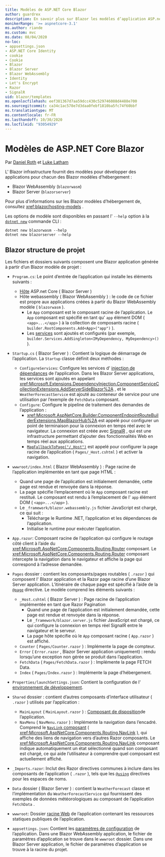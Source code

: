 ```yaml
---
title: Modèles de ASP.NET Core Blazor
author: guardrex
description: En savoir plus sur Blazor les modèles d’application ASP.net Core et la Blazor structure de projet.
monikerRange: '>= aspnetcore-3.1'
ms.author: riande
ms.custom: mvc
ms.date: 08/04/2020
no-loc:
- appsettings.json
- ASP.NET Core Identity
- cookie
- Cookie
- Blazor
- Blazor Server
- Blazor WebAssembly
- Identity
- Let's Encrypt
- Razor
- SignalR
uid: blazor/templates
ms.openlocfilehash: eef381367d7aa59dcc430c529746088d4488e700
ms.sourcegitcommit: ca34c1ac578e7d3daa0febf1810ba5fc74f60bbf
ms.translationtype: MT
ms.contentlocale: fr-FR
ms.lasthandoff: 10/30/2020
ms.locfileid: "93054929"
---
```

# <a name="aspnet-core-no-locblazor-templates"></a>Modèles de ASP.NET Core Blazor

Par [Daniel Roth](https://github.com/danroth27) et [Luke Latham](https://github.com/guardrex)

L' Blazor infrastructure fournit des modèles pour développer des applications pour chacun des Blazor modèles d’hébergement :

* Blazor WebAssembly (`blazorwasm`)
* Blazor Server (`blazorserver`)

Pour plus d’informations sur les Blazor modèles d’hébergement de, consultez <xref:blazor/hosting-models> .

Les options de modèle sont disponibles en passant l' `--help` option à la [`dotnet new`](/dotnet/core/tools/dotnet-new) commande CLI :

```dotnetcli
dotnet new blazorwasm --help
dotnet new blazorserver --help
```

## <a name="no-locblazor-project-structure"></a>Blazor structure de projet

Les fichiers et dossiers suivants composent une Blazor application générée à partir d’un Blazor modèle de projet :

* `Program.cs`: Le point d’entrée de l’application qui installe les éléments suivants :

  * [Hôte](xref:fundamentals/host/generic-host) ASP.net Core ( Blazor Server )
  * Hôte webassembly ( Blazor WebAssembly ) : le code de ce fichier est propre aux applications créées à partir du Blazor WebAssembly modèle ( `blazorwasm` ).
    * Le `App` composant est le composant racine de l’application. Le `App` composant est spécifié en tant qu' `app` élément DOM ( `<app>...</app>` ) à la collection de composants racine ( `builder.RootComponents.Add<App>("app")` ).
    * Les [services](xref:blazor/fundamentals/dependency-injection) sont ajoutés et configurés (par exemple, `builder.Services.AddSingleton<IMyDependency, MyDependency>()` ).

* `Startup.cs` ( Blazor Server ) : Contient la logique de démarrage de l’application. La `Startup` classe définit deux méthodes :

  * `ConfigureServices`: Configure les services d' [injection de dépendances](xref:fundamentals/dependency-injection) de l’application. Dans les Blazor Server applications, les services sont ajoutés en appelant <xref:Microsoft.Extensions.DependencyInjection.ComponentServiceCollectionExtensions.AddServerSideBlazor%2A> , et le `WeatherForecastService` est ajouté au conteneur de service pour une utilisation par l’exemple de `FetchData` composant.
  * `Configure`: Configure le pipeline de traitement des demandes de l’application :
    * <xref:Microsoft.AspNetCore.Builder.ComponentEndpointRouteBuilderExtensions.MapBlazorHub%2A> est appelé pour configurer un point de terminaison pour la connexion en temps réel avec le navigateur. La connexion est créée avec [SignalR](xref:signalr/introduction) , qui est une infrastructure permettant d’ajouter des fonctionnalités Web en temps réel aux applications.
    * [`MapFallbackToPage("/_Host")`](xref:Microsoft.AspNetCore.Builder.RazorPagesEndpointRouteBuilderExtensions.MapFallbackToPage*) est appelé pour configurer la page racine de l’application ( `Pages/_Host.cshtml` ) et activer la navigation.

* `wwwroot/index.html` ( Blazor WebAssembly ) : Page racine de l’application implémentée en tant que page HTML :
  * Quand une page de l’application est initialement demandée, cette page est rendue et renvoyée dans la réponse.
  * La page spécifie l’emplacement où le `App` composant racine est restitué. Le composant est rendu à l’emplacement de l' `app` élément DOM ( `<app>...</app>` ).
  * Le `_framework/blazor.webassembly.js` fichier JavaScript est chargé, ce qui suit :
    * Télécharge le Runtime .NET, l’application et les dépendances de l’application.
    * Initialise le runtime pour exécuter l’application.

* `App.razor`: Composant racine de l’application qui configure le routage côté client à l’aide du <xref:Microsoft.AspNetCore.Components.Routing.Router> composant. Le <xref:Microsoft.AspNetCore.Components.Routing.Router> composant intercepte la navigation dans le navigateur et affiche la page qui correspond à l’adresse demandée.

* `Pages` dossier : contient les composants/pages routables ( `.razor` ) qui composent l' Blazor application et la Razor page racine d’une Blazor Server application. L’itinéraire de chaque page est spécifié à l’aide de la [`@page`](xref:mvc/views/razor#page) directive. Le modèle comprend les éléments suivants :
  * `_Host.cshtml` ( Blazor Server ) : Page racine de l’application implémentée en tant que Razor Pagination
    * Quand une page de l’application est initialement demandée, cette page est rendue et renvoyée dans la réponse.
    * Le `_framework/blazor.server.js` fichier JavaScript est chargé, ce qui configure la connexion en temps réel SignalR entre le navigateur et le serveur.
    * La page hôte spécifie où le `App` composant racine ( `App.razor` ) est affiché.
  * `Counter` ( `Pages/Counter.razor` ) : Implémente la page de compteur.
  * `Error` ( `Error.razor` , Blazor Server application uniquement) : rendu lorsqu’une exception non gérée se produit dans l’application.
  * `FetchData` ( `Pages/FetchData.razor` ) : Implémente la page FETCH Data.
  * `Index` ( `Pages/Index.razor` ) : Implémente la page d’hébergement.
  
* `Properties/launchSettings.json`: Contient la configuration de l' [environnement de développement](xref:fundamentals/environments#development-and-launchsettingsjson).

* `Shared` dossier : contient d’autres composants d’interface utilisateur ( `.razor` ) utilisés par l’application :
  * `MainLayout` ( `MainLayout.razor` ) : [Composant de disposition](xref:blazor/layouts)de l’application.
  * `NavMenu` ( `NavMenu.razor` ) : Implémente la navigation dans l’encadré. Comprend le [ `NavLink` composant](xref:blazor/fundamentals/routing#navlink-component) ( <xref:Microsoft.AspNetCore.Components.Routing.NavLink> ), qui affiche des liens de navigation vers d’autres Razor composants. Le <xref:Microsoft.AspNetCore.Components.Routing.NavLink> composant indique automatiquement un état sélectionné quand son composant est chargé, ce qui aide l’utilisateur à comprendre quel composant est actuellement affiché.

* `_Imports.razor`: Inclut des Razor directives communes à inclure dans les composants de l’application ( `.razor` ), tels que les [`@using`](xref:mvc/views/razor#using) directives pour les espaces de noms.

* `Data` dossier ( Blazor Server ) : contient la `WeatherForecast` classe et l’implémentation du `WeatherForecastService` qui fournissent des exemples de données météorologiques au composant de l’application `FetchData` .

* `wwwroot`: Dossier [racine Web](xref:fundamentals/index#web-root) de l’application contenant les ressources statiques publiques de l’application.

* `appsettings.json`: Contient les [paramètres de configuration](xref:blazor/fundamentals/configuration) de l’application. Dans une Blazor WebAssembly application, le fichier de paramètres d’application se trouve dans le `wwwroot` dossier. Dans une Blazor Server application, le fichier de paramètres d’application se trouve à la racine du projet.
